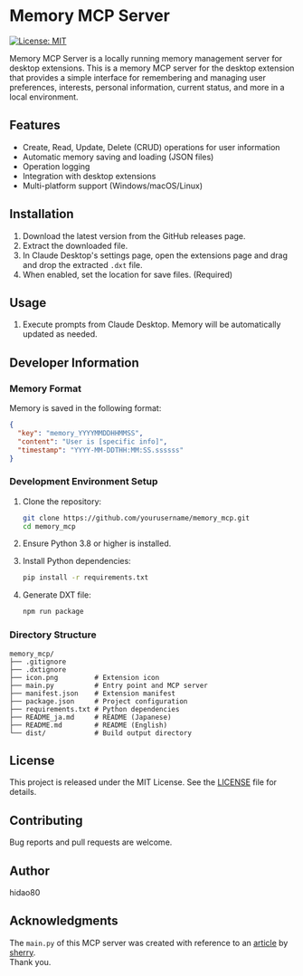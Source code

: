 # Memory MCP Server

[![License: MIT](https://img.shields.io/badge/License-MIT-yellow.svg)](https://opensource.org/licenses/MIT)

Memory MCP Server is a locally running memory management server for desktop extensions. This is a memory MCP server for the desktop extension that provides a simple interface for remembering and managing user preferences, interests, personal information, current status, and more in a local environment.

## Features

- Create, Read, Update, Delete (CRUD) operations for user information
- Automatic memory saving and loading (JSON files)
- Operation logging
- Integration with desktop extensions
- Multi-platform support (Windows/macOS/Linux)

## Installation

1. Download the latest version from the GitHub releases page.
2. Extract the downloaded file.
3. In Claude Desktop's settings page, open the extensions page and drag and drop the extracted `.dxt` file.
4. When enabled, set the location for save files. (Required)

## Usage

1. Execute prompts from Claude Desktop. Memory will be automatically updated as needed.

## Developer Information

### Memory Format

Memory is saved in the following format:

```json
{
  "key": "memory_YYYYMMDDHHMMSS",
  "content": "User is [specific info]",
  "timestamp": "YYYY-MM-DDTHH:MM:SS.ssssss"
}
```

### Development Environment Setup

1. Clone the repository:
   ```bash
   git clone https://github.com/yourusername/memory_mcp.git
   cd memory_mcp
   ```

2. Ensure Python 3.8 or higher is installed.

3. Install Python dependencies:
   ```bash
   pip install -r requirements.txt
   ```

4. Generate DXT file:
   ```bash
   npm run package
   ```

### Directory Structure

```
memory_mcp/
├── .gitignore
├── .dxtignore
├── icon.png         # Extension icon
├── main.py          # Entry point and MCP server
├── manifest.json    # Extension manifest
├── package.json     # Project configuration
├── requirements.txt # Python dependencies
├── README_ja.md     # README (Japanese)
├── README.md        # README (English)
└── dist/            # Build output directory
```

## License

This project is released under the MIT License. See the [LICENSE](LICENSE) file for details.

## Contributing

Bug reports and pull requests are welcome.

## Author

hidao80

## Acknowledgments

The `main.py` of this MCP server was created with reference to an [article](https://zenn.dev/zhizhiarv/articles/local-memory-mcp-for-claude-desktop#%E5%AE%9F%E8%A3%85) by [sherry](https://zenn.dev/zhizhiarv).  
Thank you.
